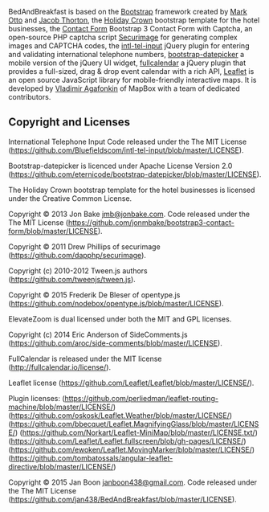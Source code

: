 BedAndBreakfast is based on the [Bootstrap](http://getbootstrap.com) framework created by [Mark Otto](https://twitter.com/mdo) and [Jacob Thorton](https://twitter.com/fat), 
the [Holiday Crown](http://thebootstrapthemes.com/holiday-crown-hotel-template) bootstrap template for the hotel businesses, 
the [Contact Form](https://github.com/jonmbake/bootstrap3-contact-form) Bootstrap 3 Contact Form with Captcha,
an open-source PHP captcha script [Securimage](https://www.phpcaptcha.org) for generating complex images and CAPTCHA codes,
the [intl-tel-input](https://github.com/Bluefieldscom/intl-tel-input) jQuery plugin for entering and validating international telephone numbers,
[bootstrap-datepicker](https://github.com/eternicode/bootstrap-datepicker) a mobile version of the jQuery UI widget,
[fullcalendar](http://fullcalendar.io/) a jQuery plugin that provides a full-sized, drag & drop event calendar with a rich API,
[Leaflet](https://github.com/Leaflet/Leaflet) is an open source JavaScript library for mobile-friendly interactive maps. It is developed by [Vladimir Agafonkin](agafonkin@gmail.com) of MapBox with a team of dedicated contributors.

## Copyright and Licenses

International Telephone Input Code released under the The MIT License (https://github.com/Bluefieldscom/intl-tel-input/blob/master/LICENSE).

Bootstrap-datepicker is licenced under Apache License Version 2.0 (https://github.com/eternicode/bootstrap-datepicker/blob/master/LICENSE).

The Holiday Crown bootstrap template for the hotel businesses is licensed under the Creative Common License.

Copyright © 2013 Jon Bake <jmb@jonbake.com>. Code released under the The MIT License (https://github.com/jonmbake/bootstrap3-contact-form/blob/master/LICENSE).

Copyright © 2011 Drew Phillips of securimage (https://github.com/dapphp/securimage).

Copyright (c) 2010-2012 Tween.js authors (https://github.com/tweenjs/tween.js).

Copyright © 2015 Frederik De Bleser of opentype.js (https://github.com/nodebox/opentype.js/blob/master/LICENSE).

ElevateZoom is dual licensed under both the MIT and GPL licenses.

Copyright (c) 2014 Eric Anderson of SideComments.js (https://github.com/aroc/side-comments/blob/master/LICENSE).

FullCalendar is released under the MIT license (http://fullcalendar.io/license/).

Leaflet license (https://github.com/Leaflet/Leaflet/blob/master/LICENSE/).

Plugin licenses:
(https://github.com/perliedman/leaflet-routing-machine/blob/master/LICENSE/)
(https://github.com/oskosk/Leaflet.Weather/blob/master/LICENSE/)
(https://github.com/bbecquet/Leaflet.MagnifyingGlass/blob/master/LICENSE/)
(https://github.com/Norkart/Leaflet-MiniMap/blob/master/LICENSE.txt/)
(https://github.com/Leaflet/Leaflet.fullscreen/blob/gh-pages/LICENSE/)
(https://github.com/ewoken/Leaflet.MovingMarker/blob/master/LICENSE/)
(https://github.com/tombatossals/angular-leaflet-directive/blob/master/LICENSE/)

Copyright © 2015 Jan Boon <janboon438@gmail.com>. Code released under the The MIT License (https://github.com/jan438/BedAndBreakfast/blob/master/LICENSE).

